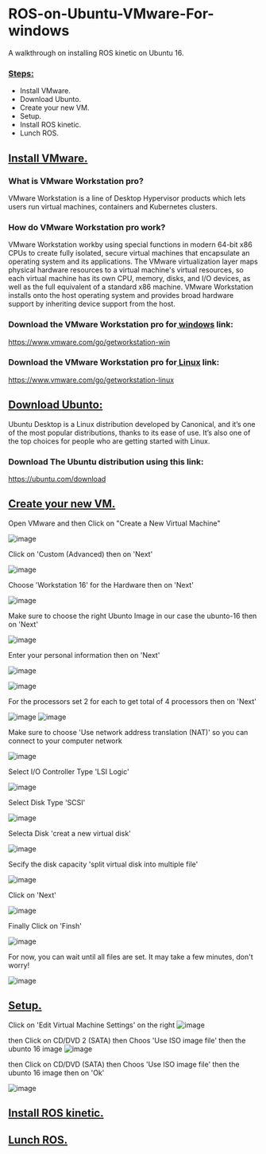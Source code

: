 # ROS-on-Ubuntu-VMware-For-windows
A walkthrough on installing ROS kinetic on Ubuntu 16.
### <ins>Steps:</ins>
* Install VMware.
* Download Ubunto.
* Create your new VM.
* Setup.
* Install ROS kinetic.
* Lunch ROS.

## <ins> Install VMware. </ins>

### What is VMware Workstation pro?
VMware Workstation is a line of Desktop Hypervisor products which lets users run virtual machines, containers and Kubernetes clusters.

### How do VMware Workstation pro work?
VMware Workstation workby using special functions in modern 64-bit x86 CPUs to create fully isolated, secure virtual machines that encapsulate an operating system and its applications. The VMware virtualization layer maps physical hardware resources to a virtual machine's virtual resources, so each virtual machine has its own CPU, memory, disks, and I/O devices, as well as the full equivalent of a standard x86 machine. VMware Workstation installs onto the host operating system and provides broad hardware support by inheriting device support from the host.

### Download the VMware Workstation pro for<ins> windows</ins> link:
https://www.vmware.com/go/getworkstation-win

### Download the VMware Workstation pro for<ins> Linux</ins> link:
https://www.vmware.com/go/getworkstation-linux




## <ins> Download Ubunto: </ins>
Ubuntu Desktop is a Linux distribution developed by Canonical, and it’s one of the most popular distributions, thanks to its ease of use. It’s also one of the top choices for people who are getting started with Linux. 

### Download The Ubuntu distribution using this link:
https://ubuntu.com/download


## <ins> Create your new VM.</ins>

Open VMware and then Click on "Create a New Virtual Machine" 

![image](https://user-images.githubusercontent.com/70070721/177861451-b49c20a0-5c7e-4d88-a62e-dbcfc1c24315.png)

Click on 'Custom (Advanced) then on 'Next'

![image](https://user-images.githubusercontent.com/70070721/177862428-aa969d7c-1e63-4c98-aeba-c8cdf4721a49.png)

Choose 'Workstation 16' for the Hardware then on 'Next'

![image](https://user-images.githubusercontent.com/70070721/177862435-70469cea-de5a-4de8-9b0a-c0ddcbb9ab5e.png)

Make sure to choose the right Ubunto Image in our case the ubunto-16 then on 'Next'

![image](https://user-images.githubusercontent.com/70070721/177862438-7ab864e1-1b32-446e-a056-71914dab06bf.png)

Enter your personal information then on 'Next'

![image](https://user-images.githubusercontent.com/70070721/177865237-47d2e787-9209-42b0-9427-1f3dc2fe89ec.png)

![image](https://user-images.githubusercontent.com/70070721/177865357-61fc0b76-ec49-47df-975e-c1c3298afa7b.png)

For the processors set 2 for each to get total of 4 processors  then on 'Next'

 ![image](https://user-images.githubusercontent.com/70070721/177865388-76bb05e2-8309-4ffe-9228-9d56d41b83e9.png)
 ![image](https://user-images.githubusercontent.com/70070721/177865639-25dd1e3a-3492-4ae2-9800-3c79cf58cf0f.png)
 
Make sure to choose 'Use network address translation (NAT)' so you can connect to your computer network

![image](https://user-images.githubusercontent.com/70070721/177865683-a6cc5c25-1995-4c24-b03d-fa3560b036ac.png)

Select I/O Controller Type 'LSI Logic' 

![image](https://user-images.githubusercontent.com/70070721/177866136-109ccc84-e78e-4d18-9345-bedd39fab2cd.png)

Select Disk Type 'SCSI' 

![image](https://user-images.githubusercontent.com/70070721/177866139-8b23d6aa-1de8-4722-ba0a-ddf45214c4e0.png)

Selecta  Disk 'creat a new virtual disk' 

![image](https://user-images.githubusercontent.com/70070721/177866141-1c1405fb-f81b-4a4c-a890-b46d91b3c598.png)

Secify the disk capacity 'split virtual disk into multiple file'

![image](https://user-images.githubusercontent.com/70070721/177866142-77ce909d-26e3-421f-b33f-cb82b7cf0526.png)

Click on 'Next'

![image](https://user-images.githubusercontent.com/70070721/177866149-d113a64a-ae01-49d7-9685-d838238f6455.png)

Finally Click on 'Finsh'

![image](https://user-images.githubusercontent.com/70070721/177866156-cbe3fd1e-c34a-427d-b433-8ceebc6765ac.png)


For now, you can wait until all files are set. It may take a few minutes, don't worry!

![image](https://user-images.githubusercontent.com/70070721/177867882-aca8bb28-6c94-42be-a9c2-ea3e85ba02b6.png)


## <ins> Setup.</ins>

Click on 'Edit Virtual Machine Settings' on the right
![image](https://user-images.githubusercontent.com/70070721/177869969-1fcd27fa-00f2-43dd-b77d-d60068d3772e.png)

then Click on CD/DVD 2 (SATA) then Choos 'Use ISO image file' then the ubunto 16 image
![image](https://user-images.githubusercontent.com/70070721/177870070-de6d815d-541b-45e6-8571-9d513715aef3.png)

then Click on CD/DVD (SATA) then Choos 'Use ISO image file' then the ubunto 16 image then on 'Ok'

![image](https://user-images.githubusercontent.com/70070721/177870142-9ba076b5-b4de-4372-96b6-aa0aec595ffb.png)

## <ins> Install ROS kinetic.</ins>
## <ins> Lunch ROS.</ins>





